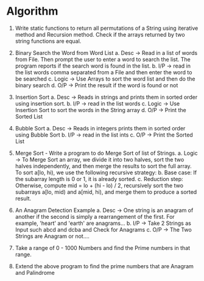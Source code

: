 # Algorithm
1. Write static functions to return all permutations of a String using iterative method and
Recursion method. Check if the arrays returned by two string functions are equal.
2. Binary Search the Word from Word List
a. Desc -> Read in a list of words from File. Then prompt the user to enter a word to
search the list. The program reports if the search word is found in the list.
b. I/P -> read in the list words comma separated from a File and then enter the word
to be searched
c. Logic -> Use Arrays to sort the word list and then do the binary search
d. O/P -> Print the result if the word is found or not
3. Insertion Sort
a. Desc -> Reads in strings and prints them in sorted order using insertion sort.
b. I/P -> read in the list words
c. Logic -> Use Insertion Sort to sort the words in the String array
d. O/P -> Print the Sorted List
4. Bubble Sort
a. Desc -> Reads in integers prints them in sorted order using Bubble Sort
b. I/P -> read in the list ints
c. O/P -> Print the Sorted List
5. Merge Sort - Write a program to do Merge Sort of list of Strings.
a. Logic -> To Merge Sort an array, we divide it into two halves, sort the two halves
independently, and then merge the results to sort the full array. To sort a[lo, hi),
we use the following recursive strategy:
b. Base case: If the subarray length is 0 or 1, it is already sorted.
c. Reduction step: Otherwise, compute mid = lo + (hi - lo) / 2, recursively sort the
two subarrays a[lo, mid) and a[mid, hi), and merge them to produce a sorted
result.
6. An Anagram Detection Example
a. Desc -> One string is an anagram of another if the second is simply a
rearrangement of the first. For example, 'heart' and 'earth' are anagrams...
b. I/P -> Take 2 Strings as Input such abcd and dcba and Check for Anagrams
c. O/P -> The Two Strings are Anagram or not....

7. Take a range of 0 - 1000 Numbers and find the Prime numbers in that range.
8. Extend the above program to find the prime numbers that are Anagram and
Palindrome

